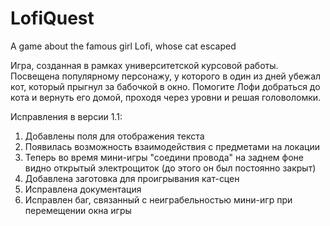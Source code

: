 # LofiQuest
A game about the famous girl Lofi, whose cat escaped

Игра, созданная в рамках университетской курсовой работы.
Посвещена популярному персонажу, у которого в один из дней убежал кот, который прыгнул за бабочкой в окно.
Помогите Лофи добраться до кота и вернуть его домой, проходя через уровни и решая головоломки.

Исправления в версии 1.1:
1) Добавлены поля для отображения текста
2) Появилась возможность взаимодействия с предметами на локации
3) Теперь во время мини-игры "соедини провода" на заднем фоне видно открытый электрощиток (до этого он был постоянно закрыт)
4) Добавлена заготовка для проигрывания кат-сцен
5) Исправлена документация
6) Исправлен баг, связанный с неиграбельностью мини-игр при перемещении окна игры
